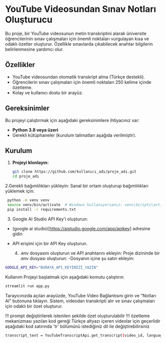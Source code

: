 # YouTube Videosundan Sınav Notları Oluşturucu

Bu proje, bir YouTube videosunun metin transkriptini alarak üniversite öğrencilerinin sınav çalışmaları için önemli noktaları vurgulayan kısa ve odaklı özetler oluşturur. Özellikle sınavlarda çıkabilecek anahtar bilgilerin belirlenmesine yardımcı olur. 

## Özellikler
- YouTube videosundan otomatik transkript alma (Türkçe destekli).
- Öğrencilerin sınav çalışmaları için önemli noktaları 250 kelime içinde özetleme.
- Kolay ve kullanıcı dostu bir arayüz.

## Gereksinimler
Bu projeyi çalıştırmak için aşağıdaki gereksinimlere ihtiyacınız var:
- **Python 3.8 veya üzeri**
- Gerekli kütüphaneler (kurulum talimatları aşağıda verilmiştir).

## Kurulum

1. **Projeyi klonlayın:**
   ```bash
   git clone https://github.com/kullanıcı_adı/proje_adı.git
   cd proje_adı

2.Gerekli bağımlılıkları yükleyin: Sanal bir ortam oluşturup bağımlılıkları yüklemek için:
 ```bash
  python -m venv venv
  source venv/bin/activate  # Windows kullanıyorsanız: venv\Scripts\activate
  pip install -r requirements.txt
```
3. Google AI Studio API Key'i oluşturun:
- (google ai studio)[https://aistudio.google.com/app/apikey] adresine gidin
- API erişimi için bir API Key oluşturun.

  4. .env dosyasını oluşturun ve API anahtarını ekleyin: Proje dizininde bir .env dosyası oluşturun:
  -Dosyanın içine şu satırı ekleyin:
 ```bash
GOOGLE_API_KEY="BURAYA_API_KEYİNİZİ_YAZIN"
```

Kullanım
Projeyi başlatmak için aşağıdaki komutu çalıştırın:
 ```bash
streamlit run app.py
```
Tarayıcınızda açılan arayüzde, YouTube Video Bağlantısını girin ve "Notları Al" butonuna tıklayın.
Sistem, videodan transkripti alır ve sınav çalışmaları için odaklı bir özet oluşturur.

!!! prompt değiştirilerek istenilen şekilde özet oluşturulabilir
!!! özetleme mekanizması yazılan kod gereği Türkçe altyazı içeren videolar için geçerlidir
aşağıdaki kod satırında 'tr' bölümünü istediğiniz dil ile değiştirebilirsiniz
 ```bash
transcript_text = YouTubeTranscriptApi.get_transcript(video_id, languages=['tr'])
```
